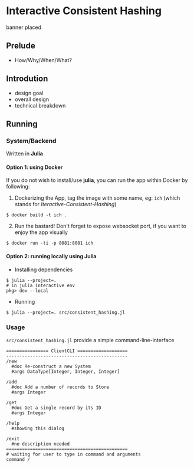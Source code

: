 # Interactive Consistent Hashing
banner placed

## Prelude
- How/Why/When/What?

## Introdution
- design goal
- overall design
- technical breakdown

## Running
### System/Backend
Written in **Julia**

#### Option 1: using Docker
If you do not wish to install/use **julia**, you can run the app within Docker by following:

1. Dockerizing the App, tag the image with some name, eg: `ich` (which stands for *Iteractive-Consistent-Hashing*)
```shell
$ docker build -t ich .
```

2. Run the bastard! Don't forget to expose websocket port, if you want to enjoy the app visually
```shell
$ docker run -ti -p 8081:8081 ich
```


#### Option 2: running locally using Julia
- Installing dependencies
```shell
$ julia --project=.
# in julia interactive env
pkg> dev --local
```


- Running
```shell
$ julia --project=. src/consistent_hashing.jl
```


### Usage
`src/consistent_hashing.jl` provide a simple command-line-interface

```shell
================ ClientCLI ===================
----------------------------------------------
/new
  #doc Re-construct a new System
  #args DataType[Integer, Integer, Integer]

/add
  #doc Add a number of records to Store
  #args Integer

/get
  #doc Get a single record by its ID
  #args Integer

/help
  #showing this dialog

/exit
  #no description needed
==============================================
# waiting for user to type in command and arguments
command /

```
